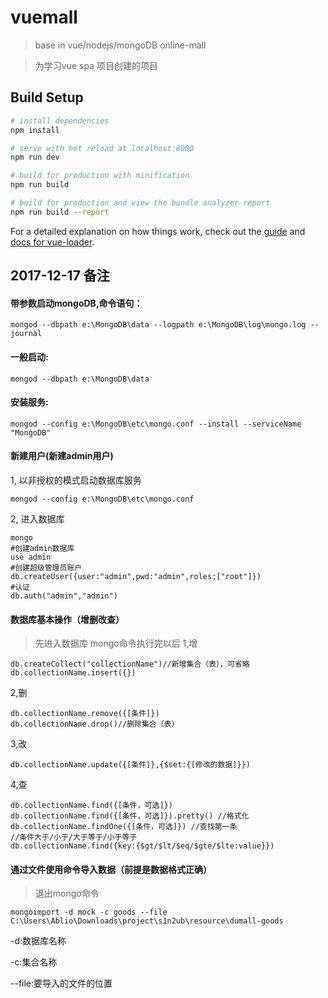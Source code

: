 # vuemall

> base in vue/nodejs/mongoDB online-mall

>为学习vue spa 项目创建的项目

## Build Setup

``` bash
# install dependencies
npm install

# serve with hot reload at localhost:8080
npm run dev

# build for production with minification
npm run build

# build for production and view the bundle analyzer report
npm run build --report
```

For a detailed explanation on how things work, check out the [guide](http://vuejs-templates.github.io/webpack/) and [docs for vue-loader](http://vuejs.github.io/vue-loader).

## 2017-12-17 备注

#### 带参数启动mongoDB,命令语句：
```
mongod --dbpath e:\MongoDB\data --logpath e:\MongoDB\log\mongo.log --journal
```

#### 一般启动:
```
mongod --dbpath e:\MongoDB\data
```

#### 安装服务:
```
mongod --config e:\MongoDB\etc\mongo.conf --install --serviceName "MongoDB"
```

#### 新建用户(新建admin用户)
1, 以非授权的模式启动数据库服务
```
mongod --config e:\MongoDB\etc\mongo.conf
```
2, 进入数据库
```
mongo
#创建admin数据库
use admin
#创建超级管理员账户
db.createUser({user:"admin",pwd:"admin",roles:["root"]})
#认证
db.auth("admin","admin")
```

#### 数据库基本操作（增删改查）
>先进入数据库 mongo命令执行完以后
1,增
```
db.createCollect("collectionName")//新增集合（表），可省略
db.collectionName.insert({})
```
2,删
```
db.collectionName.remove({[条件]})
db.collectionName.drop()//删除集合（表）
```
3,改
```
db.collectionName.update({[条件]},{$set:{[修改的数据]}})
```
4,查
```
db.collectionName.find({[条件，可选]})
db.collectionName.find({[条件，可选]}).pretty() //格式化
db.collectionName.findOne({[条件，可选]}) //查找第一条
//条件大于/小于/大于等于/小于等于
db.collectionName.find({key:{$gt/$lt/$eq/$gte/$lte:value}})
```

#### 通过文件使用命令导入数据（前提是数据格式正确）
>退出mongo命令
```
mongoimport -d mock -c goods --file C:\Users\Ablio\Downloads\project\s1n2ub\resource\dumall-goods
```
-d:数据库名称

-c:集合名称

--file:要导入的文件的位置
